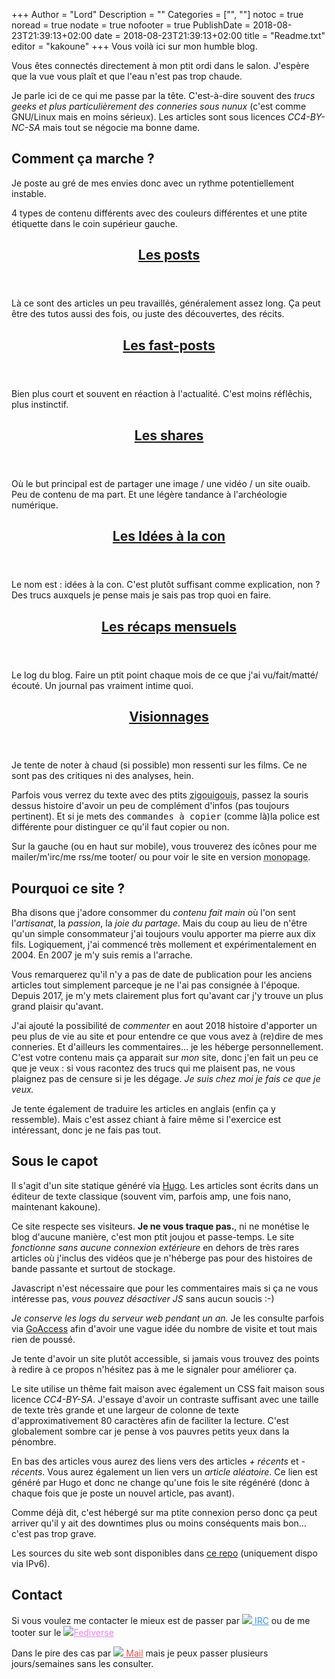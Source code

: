 +++
Author = "Lord"
Description = ""
Categories = ["", ""]
notoc = true
noread = true
nodate = true
nofooter = true
PublishDate = 2018-08-23T21:39:13+02:00
date = 2018-08-23T21:39:13+02:00
title = "Readme.txt"
editor = "kakoune"
+++
Vous voilà ici sur mon humble blog.

Vous êtes connectés directement à mon ptit ordi dans le salon.
J'espère que la vue vous plaît et que l'eau n'est pas trop chaude.

Je parle ici de ce qui me passe par la tête.
C'est-à-dire souvent des *trucs geeks et plus particulièrement des conneries sous nunux* (c'est comme GNU/Linux mais en moins sérieux).
Les articles sont sous licences *CC4-BY-NC-SA* mais tout se négocie ma bonne dame.

## Comment ça marche ?

Je poste au gré de mes envies donc avec un rythme potentiellement instable.

4 types de contenu différents avec des couleurs différentes et une ptite étiquette dans le coin supérieur gauche.

<section class="posts">
  <header class="post-header"><h1><a href="https://lord.re/posts/">Les posts</a></h1></header>
  <article>
    <p>Là ce sont des articles un peu travaillés, généralement assez long.
    Ça peut être des tutos aussi des fois, ou juste des découvertes, des récits.</p>
  </article>
</section>

<section class="fast-posts">
  <header class="post-header"><h1><a href="https://lord.re/fast-posts/">Les fast-posts</a></h1></header>
  <article>
    <p>Bien plus court et souvent en réaction à l'actualité.
    C'est moins réflêchis, plus instinctif.</p>
  </article>
</section>

<section class="shares">
  <header class="post-header"><h1><a href="https://lord.re/shares/">Les shares</a></h1></header>
  <article>
    <p>Où le but principal est de partager une image / une vidéo / un site ouaib.
    Peu de contenu de ma part.
    Et une légère tandance à l'archéologie numérique.</p>
  </article>
</section>

<section class="ideas">
  <header class="post-header"><h1><a href="https://lord.re/ideas/">Les Idées à la con</a></h1></header>
  <article>
    <p>Le nom est : idées à la con.
    C'est plutôt suffisant comme explication, non ?
    Des trucs auxquels je pense mais je sais pas trop quoi en faire.</p>
  </article>
</section>

<section class="recap">
  <header class="post-header"><h1><a href="https://lord.re/recap/">Les récaps mensuels</a></h1></header>
  <article>
    <p>Le log du blog.
    Faire un ptit point chaque mois de ce que j'ai vu/fait/matté/écouté.
    Un journal pas vraiment intime quoi.</p>
  </article>
</section>

<section class="visionnages">
  <header class="post-header"><h1><a href="https://lord.re/visionnages/">Visionnages</a></h1></header>
  <article>
    <p>Je tente de noter à chaud (si possible) mon ressenti sur les films.
    Ce ne sont pas des critiques ni des analyses, hein.</p>
  </article>
</section>

Parfois vous verrez du texte avec des ptits <abbr title="voilà ce genre là">zigouigouis</abbr>, passez la souris dessus histoire d'avoir un peu de complément d'infos (pas toujours pertinent).
Et si je mets des <kbd>commandes à copier</kbd> (comme là)la police est différente pour distinguer ce qu'il faut copier ou non.

Sur la gauche (ou en haut sur mobile), vous trouverez des icônes pour me mailer/m'irc/me rss/me tooter/ ou pour voir le site en version <abbr title="Une seule page contenant absolument tous les articles">monopage</abbr>.

## Pourquoi ce site ?

Bha disons que j'adore consommer du *contenu fait main* où l'on sent l'*artisanat*, la *passion*, la *joie du partage*.
Mais du coup au lieu de n'être qu'un simple consommateur j'ai toujours voulu apporter ma pierre aux dix fils.
Logiquement, j'ai commencé très mollement et expérimentalement en 2004.
En 2007 je m'y suis remis a l'arrache.

Vous remarquerez qu'il n'y a pas de date de publication pour les anciens articles tout simplement parceque je ne l'ai pas consignée à l'époque.
Depuis 2017, je m'y mets clairement plus fort qu'avant car j'y trouve un plus grand plaisir qu'avant.

J'ai ajouté la possibilité de *commenter* en aout 2018 histoire d'apporter un peu plus de vie au site et pour entendre ce que vous avez à (re)dire de mes conneries.
Et d'ailleurs les commentaires… je les héberge personnellement.
C'est votre contenu mais ça apparait sur _mon_ site, donc j'en fait un peu ce que je veux : si vous racontez des trucs qui me plaisent pas, ne vous plaignez pas de censure si je les dégage.
*Je suis chez moi je fais ce que je veux.*

Je tente également de traduire les articles en anglais (enfin ça y ressemble).
Mais c'est assez chiant à faire même si l'exercice est intéressant, donc je ne fais pas tout.

## Sous le capot

Il s'agit d'un site statique généré via [Hugo](https://gohugo.io).
Les articles sont écrits dans un éditeur de texte classique (souvent vim, parfois amp, une fois nano, maintenant kakoune).

Ce site respecte ses visiteurs.
**Je ne vous traque pas.**, ni ne monétise le blog d'aucune manière, c'est mon ptit joujou et passe-temps.
Le site *fonctionne sans aucune connexion extérieure* en dehors de très rares articles où j'inclus des vidéos que je n'héberge pas pour des histoires de bande passante et surtout de stockage.

Javascript n'est nécessaire que pour les commentaires mais si ça ne vous intéresse pas, *vous pouvez désactiver JS* sans aucun soucis :-)

*Je conserve les logs du serveur web pendant un an.*
Je les consulte parfois via [GoAccess](https://goaccess.io) afin d'avoir une vague idée du nombre de visite et tout mais rien de poussé.

Je tente d'avoir un site plutôt accessible, si jamais vous trouvez des points à redire à ce propos n'hésitez pas à me le signaler pour améliorer ça.

Le site utilise un thême fait maison avec également un CSS fait maison sous licence *CC4-BY-SA*.
J'essaye d'avoir un contraste suffisant avec une taille de texte très grande et une largeur de colonne de texte d'approximativement 80 caractères afin de faciliter la lecture.
C'est globalement sombre car je pense à vos pauvres petits yeux dans la pénombre.

En bas des articles vous aurez des liens vers des articles *+ récents* et *- récents*.
Vous aurez également un lien vers un *article aléatoire*.
Ce lien est généré par Hugo et donc ne change qu'une fois le site régénéré (donc à chaque fois que je poste un nouvel article, pas avant).

Comme déjà dit, c'est hébergé sur ma ptite connexion perso donc ça peut arriver qu'il y ait des downtimes plus ou moins conséquents mais bon… c'est pas trop grave.

Les sources du site web sont disponibles dans [ce repo](https://git.lord.re/lord/lord.re) (uniquement dispo via IPv6).

## Contact
Si vous voulez me contacter le mieux est de passer par <a href ="ircs://irc.geeknode.org" title="Contact via IRC sur geeknode" style="color:#3b95f0"><img src="https://lord.re/svg/chat.svg" class="svg3"> IRC</a> ou de me tooter sur le <a href="https://pleroma.lord.re/users/1" rel="me" title="Mon ptit compte sur le Fediverse" style="color:violet"><img src="https://lord.re/svg/fediverse.svg" class="spin svg3"><span class="rainbowverse">Fediverse</span></a>

Dans le pire des cas par <a href="mailto:lord-blog@lord.re" title="Contact par mail" style="color:#d25555"><img src="https://lord.re/svg/mail.svg" class="svg3"> Mail</a>  mais je peux passer plusieurs jours/semaines sans les consulter.
